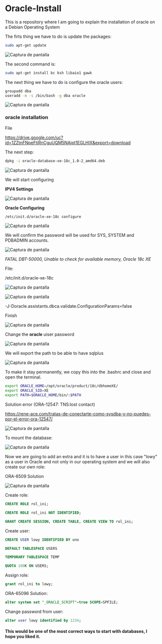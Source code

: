 # Oracle-Install
This is a repository where I am going to explain the installation of oracle on a Debian Operating System

The firts thing we have to do is update the packages:

``` bash
sudo apt-get update
```
![Captura de pantalla](https://raw.githubusercontent.com/Lowyy12/Oracle-Install/main/fotos/Screenshot_20231102_134917.png)

The second command is: 
``` bash
sudo apt-get install bc ksh libaio1 gawk
```

The next thing we have to do is configure the oracle users:

```bash
groupadd dba
useradd -m -s /bin/bash -g dba oracle
```

![Captura de pantalla](https://raw.githubusercontent.com/Lowyy12/Oracle-Install/main/fotos/Screenshot_20231102_135136.png)

### oracle installation

File

https://drive.google.com/uc?id=1ZZtnFNpeFtiRnCguUQM5NAjpt1EGLHlX&export=download

The next step:

```bash
dpkg -i oracle-database-xe-18c_1.0-2_amd64.deb
```

![Captura de pantalla](https://raw.githubusercontent.com/Lowyy12/Oracle-Install/main/fotos/Screenshot_20231102_141919.png)

We will start configuring

__IPV4 Settings__

![Captura de pantalla](https://raw.githubusercontent.com/Lowyy12/Oracle-Install/main/fotos/Screenshot_20231102_142144.png)

**Oracle Configuring**

```bash
/etc/init.d/oracle-xe-18c configure
```

![Captura de pantalla](https://raw.githubusercontent.com/Lowyy12/Oracle-Install/main/fotos/Screenshot_20231102_143021.png)

We will confirm the password will be used for SYS, SYSTEM and PDBADMIN accounts.

![Captura de pantalla](https://raw.githubusercontent.com/Lowyy12/Oracle-Install/main/fotos/Screenshot_20231102_144752.png)

_FATAL DBT-50000, Unable to check for available memory, Oracle 18c XE_

File:

/etc/init.d/oracle-xe-18c

![Captura de pantalla](https://raw.githubusercontent.com/Lowyy12/Oracle-Install/main/fotos/Screenshot_20231102_145023.png)

![Captura de pantalla](https://raw.githubusercontent.com/Lowyy12/Oracle-Install/main/fotos/Screenshot_20231102_145109.png)

-J-Doracle.assistants.dbca.validate.ConfigurationParams=false

Finish

![Captura de pantalla](https://raw.githubusercontent.com/Lowyy12/Oracle-Install/main/fotos/Screenshot_20231102_145407.png)

Change the **oracle** uiser password

![Captura de pantalla](https://raw.githubusercontent.com/Lowyy12/Oracle-Install/main/fotos/Screenshot_20231102_145611.png)

We will export the path to be able to have sqlplus

![Captura de pantalla](https://raw.githubusercontent.com/Lowyy12/Oracle-Install/main/fotos/Screenshot_20231102_145936.png)

To make it stay permanently, we copy this into the .bashrc and close and open the terminal.

``` bash
export ORACLE_HOME=/opt/oracle/product/18c/dbhomeXE/  
export ORACLE_SID=XE  
export PATH=$ORACLE_HOME/bin/:$PATH
```

Solution error (ORA-12547: TNS:lost contact) 

https://rene-ace.com/tratas-de-conectarte-como-sysdba-y-no-puedes-por-el-error-ora-12547/

![Captura de pantalla](https://raw.githubusercontent.com/Lowyy12/Oracle-Install/main/fotos/Screenshot_20231102_235801.png)


To mount the database:

![Captura de pantalla](https://raw.githubusercontent.com/Lowyy12/Oracle-Install/main/fotos/Screenshot_20231103_003922.png)

Now we are going to add an extra and it is to have a user in this case "lowy" as a user in Oracle and not only in our operating system and we will also create our own role:


ORA-6509 Solution

![Captura de pantalla](https://raw.githubusercontent.com/Lowyy12/Oracle-Install/main/fotos/Screenshot_20231103_005024.png)

Create role:

```sql
CREATE ROLE rol_ini;

CREATE ROLE rol_ini NOT IDENTIFIED;

GRANT CREATE SESSION, CREATE TABLE, CREATE VIEW TO rol_ini;
```

Create user:

```sql
CREATE USER lowy IDENTIFIED BY uno

DEFAULT TABLESPACE USERS

TEMPORARY TABLESPACE TEMP

QUOTA 100K ON USERS;
```

Assign role:

```sql
grant rol_ini to lowy;
```

ORA-65096 Solution:

```sql
alter system set "_ORACLE_SCRIPT"=true SCOPE=SPFILE;
```


Change password from user:

```sql
alter user lowy identified by 1234;
```

#### This would be one of the most correct ways to start with databases, I hope you liked it.


